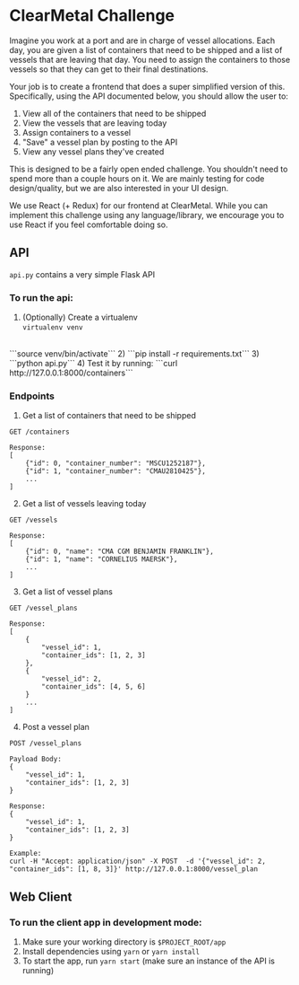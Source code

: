# ClearMetal Challenge

Imagine you work at a port and are in charge of vessel allocations. Each day, you are given
 a list of containers that need to be shipped and a list of vessels that are leaving that day. You need to assign the
 containers to those vessels so that they can get to their final destinations.  

 Your job is to create a frontend that does a super simplified version of this.  
 Specifically, using the API documented below, you should allow the user to:
 1) View all of the containers that need to be shipped
 2) View the vessels that are leaving today
 3) Assign containers to a vessel
 4) "Save" a vessel plan by posting to the API
 5) View any vessel plans they've created

 This is designed to be a fairly open ended challenge.  You shouldn't need to spend more than a couple hours on it.
 We are mainly testing for code design/quality, but we are also interested in your UI design.

 We use React (+ Redux) for our frontend at ClearMetal. While you can implement this challenge using any language/library,
 we encourage you to use React if you feel comfortable doing so.  

## API
```api.py``` contains a very simple Flask API

### To run the api:
1) (Optionally) Create a virtualenv <br>
```virtualenv venv```
<br>
 ```source venv/bin/activate```
2) ```pip install -r requirements.txt```
3) ```python api.py```
4) Test it by running: ```curl http://127.0.0.1:8000/containers```


### Endpoints

1) Get a list of containers that need to be shipped
```
GET /containers
```
```
Response:
[
    {"id": 0, "container_number": "MSCU1252187"},
    {"id": 1, "container_number": "CMAU2810425"},
    ...
]
```
2) Get a list of vessels leaving today
```
GET /vessels
```
```
Response:
[
    {"id": 0, "name": "CMA CGM BENJAMIN FRANKLIN"},
    {"id": 1, "name": "CORNELIUS MAERSK"},
    ...
]
```
3) Get a list of vessel plans
```
GET /vessel_plans
```
```
Response:
[
    {
        "vessel_id": 1,
        "container_ids": [1, 2, 3]
    },
    {
        "vessel_id": 2,
        "container_ids": [4, 5, 6]
    }
    ...
]
```
4) Post a vessel plan
```
POST /vessel_plans
```
```
Payload Body:
{
    "vessel_id": 1,
    "container_ids": [1, 2, 3]
}
```
```
Response:
{
    "vessel_id": 1,
    "container_ids": [1, 2, 3]
}
```
```
Example:
curl -H "Accept: application/json" -X POST  -d '{"vessel_id": 2, "container_ids": [1, 8, 3]}' http://127.0.0.1:8000/vessel_plan
```

## Web Client

### To run the client app in development mode:

1. Make sure your working directory is `$PROJECT_ROOT/app`
2. Install dependencies using `yarn` or `yarn install`
3. To start the app, run `yarn start` (make sure an instance of the API is running)
